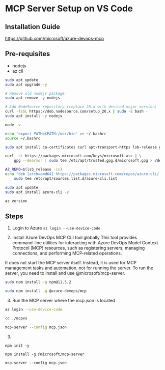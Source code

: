 # MCP Server Setup on VS Code

## Installation Guide
https://github.com/microsoft/azure-devops-mcp

## Pre-requisites
- nodejs
- az cli

```bash
sudo apt update
sudo apt upgrade -y

# Remove old nodejs package
sudo apt remove -y nodejs

# Add NodeSource repository (replace 20.x with desired major version)
curl -fsSL https://deb.nodesource.com/setup_20.x | sudo -E bash -
sudo apt install -y nodejs

node -v

echo 'export PATH=$PATH:/usr/bin' >> ~/.bashrc
source ~/.bashrc

sudo apt install ca-certificates curl apt-transport-https lsb-release gnupg -y

curl -sL https://packages.microsoft.com/keys/microsoft.asc | \
    gpg --dearmor | sudo tee /etc/apt/trusted.gpg.d/microsoft.gpg > /dev/null

AZ_REPO=$(lsb_release -cs)
echo "deb [arch=amd64] https://packages.microsoft.com/repos/azure-cli/ $AZ_REPO main" | \
    sudo tee /etc/apt/sources.list.d/azure-cli.list

sudo apt update
sudo apt install azure-cli -y

az version

```

## Steps

1. Login to Azure `az login --use-device-code`

2. Install Azure DevOps MCP CLI tool globally
This tool provides command-line utilities for interacting with Azure DevOps Model Context Protocol (MCP) resources, such as registering servers, managing connections, and performing MCP-related operations.

It does not start the MCP server itself. Instead, it is used for MCP management tasks and automation, not for running the server. To run the server, you need to install and use @microsoft/mcp-server.

```bash
sudo npm install -g npm@11.5.2

sudo npm install -g @azure-devops/mcp

```

3. Run the MCP server where the mcp.json is located
```bash
az login --use-device-code

cd ./mcpvs

mcp-server --config mcp.json

```

3.
```
npm init -y

npm install -g @microsoft/mcp-server

mcp-server --config mcp.json
```